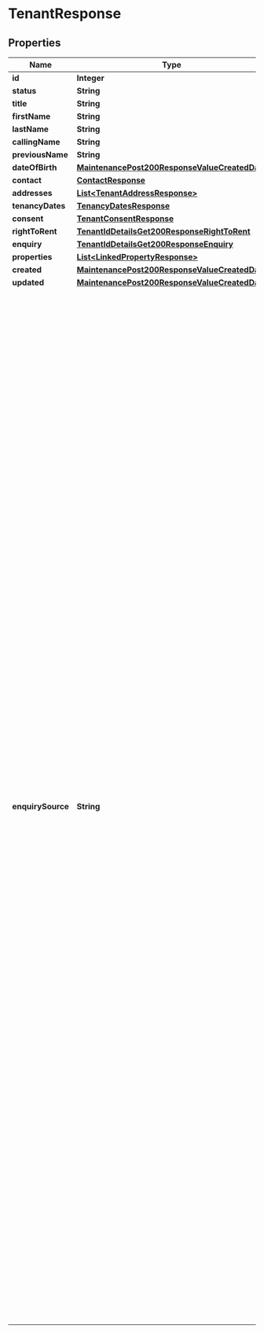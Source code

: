 

# TenantResponse


## Properties

| Name | Type | Description | Notes |
|------------ | ------------- | ------------- | -------------|
|**id** | **Integer** |  |  [optional] |
|**status** | **String** |  |  [optional] |
|**title** | **String** |  |  [optional] |
|**firstName** | **String** |  |  [optional] |
|**lastName** | **String** |  |  [optional] |
|**callingName** | **String** |  |  [optional] |
|**previousName** | **String** |  |  [optional] |
|**dateOfBirth** | [**MaintenancePost200ResponseValueCreatedDate**](MaintenancePost200ResponseValueCreatedDate.md) |  |  [optional] |
|**contact** | [**ContactResponse**](ContactResponse.md) |  |  [optional] |
|**addresses** | [**List&lt;TenantAddressResponse&gt;**](TenantAddressResponse.md) |  |  [optional] |
|**tenancyDates** | [**TenancyDatesResponse**](TenancyDatesResponse.md) |  |  [optional] |
|**consent** | [**TenantConsentResponse**](TenantConsentResponse.md) |  |  [optional] |
|**rightToRent** | [**TenantIdDetailsGet200ResponseRightToRent**](TenantIdDetailsGet200ResponseRightToRent.md) |  |  [optional] |
|**enquiry** | [**TenantIdDetailsGet200ResponseEnquiry**](TenantIdDetailsGet200ResponseEnquiry.md) |  |  [optional] |
|**properties** | [**List&lt;LinkedPropertyResponse&gt;**](LinkedPropertyResponse.md) |  |  [optional] |
|**created** | [**MaintenancePost200ResponseValueCreatedDate**](MaintenancePost200ResponseValueCreatedDate.md) |  |  [optional] |
|**updated** | [**MaintenancePost200ResponseValueCreatedDate**](MaintenancePost200ResponseValueCreatedDate.md) |  |  [optional] |
|**enquirySource** | **String** | 1 &#x3D; 118 118, 2 &#x3D; Accountant, 51 &#x3D; Advertising board, 99 &#x3D; Agent Comparison Site, 3 &#x3D; Airbnb, 83 &#x3D; allAgents, 4 &#x3D; Applicant conversion, 5 &#x3D; Bing, 6 &#x3D; Blog, 7 &#x3D; BNI, 81 &#x3D; Boomin, 8 &#x3D; Branded car, 70 &#x3D; BT phonebook, 10 &#x3D; Canvassing, 11 &#x3D; Chamber of Commerce, 12 &#x3D; Citylets, 85 &#x3D; Commercial People, 13 &#x3D; Conveyancing referral, 14 &#x3D; Door knock, 18 &#x3D; Employee, 15 &#x3D; Facebook, 16 &#x3D; Facebook paid adverts, 76 &#x3D; feefo, 17 &#x3D; Financial advisor referral, 72 &#x3D; Friend, 19 &#x3D; Google, 20 &#x3D; Google Adwords, 21 &#x3D; Gumtree, 98 &#x3D; Homesearch, 66 &#x3D; Instagram, 22 &#x3D; Instant online valuation, 64 &#x3D; Lawyer, 23 &#x3D; Leaflet campaign, 24 &#x3D; Lettings referral, 25 &#x3D; Lettingweb, 26 &#x3D; LinkedIn, 65 &#x3D; LinkedIn paid adverts, 27 &#x3D; Local newspaper, 28 &#x3D; Maintenance contractor, 29 &#x3D; National newspaper, 30 &#x3D; Networking event, 31 &#x3D; New homes part exchange (NHPX), 9 &#x3D; Newsletter mailer, 32 &#x3D; Not asked, 33 &#x3D; Office location, 35 &#x3D; On The Market, 82 &#x3D; OneDome, 100 &#x3D; Open Rent, 36 &#x3D; Other, 37 &#x3D; Other branch referral, 63 &#x3D; Other search engine, 38 &#x3D; Our website, 39 &#x3D; Part exchange, 67 &#x3D; Pintrest, 61 &#x3D; Planning applications, 40 &#x3D; Previous client, 42 &#x3D; Prime location, 62 &#x3D; Property auctions, 91 &#x3D; Propertynews, 43 &#x3D; Radio advert, 44 &#x3D; Recommendation, 45 &#x3D; Referral, 46 &#x3D; Repossession, 97 &#x3D; Residential People, 47 &#x3D; rightmove, 48 &#x3D; s1homes, 49 &#x3D; Sales referral, 50 &#x3D; Seminar, 101 &#x3D; Spectre, 52 &#x3D; Sponsorship, 53 &#x3D; Tradeshow, 54 &#x3D; Twitter, 94 &#x3D; UKHomesearch, 79 &#x3D; Unknown, 96 &#x3D; Valpal, 55 &#x3D; Vendor, 56 &#x3D; Walk past, 57 &#x3D; Yahoo, 58 &#x3D; Yell.com, 68 &#x3D; Yellow Pages, 60 &#x3D; Zoopla |  [optional] |



